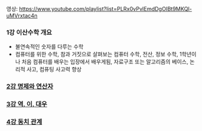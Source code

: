 영상: https://www.youtube.com/playlist?list=PLRx0vPvlEmdDgOIBt9MKQl-uMVrxtac4n

### 1강 이산수학 개요
- 불연속적인 숫자를 다루는 수학
- 컴퓨터를 위한 수학, 참과 거짓으로 살펴보는 컴퓨터 수학, 전산, 정보 수학, 1학년이나 처음 컴퓨터를 배우는 입장에서 배우게됨, 자료구조 또는  알고리즘의 베이스, 논리적 사고, 컴퓨팅 사고력 향상

### [2강 명제와 연산자](/이산-수학/이산수학-기초/명제와-연산자.md)
 
### [3강 역, 이, 대우](/이산-수학/이산수학-기초/역-이-대우.md)

### [4강 동치 관계](/이산-수학/이산수학-기초/동치-관계.md)
